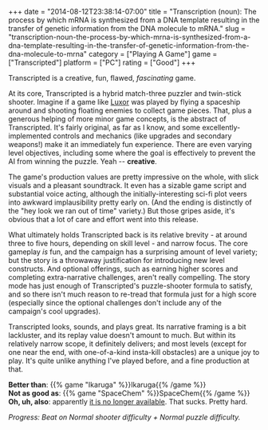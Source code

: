 +++
date = "2014-08-12T23:38:14-07:00"
title = "Transcription (noun): The process by which mRNA is synthesized from a DNA template resulting in the transfer of genetic information from the DNA molecule to mRNA."
slug = "transcription-noun-the-process-by-which-mrna-is-synthesized-from-a-dna-template-resulting-in-the-transfer-of-genetic-information-from-the-dna-molecule-to-mrna"
category = ["Playing A Game"]
game = ["Transcripted"]
platform = ["PC"]
rating = ["Good"]
+++

Transcripted is a creative, fun, flawed, <i>fascinating</i> game.

At its core, Transcripted is a hybrid match-three puzzler and twin-stick shooter.  Imagine if a game like <a href="http://store.steampowered.com/app/15970">Luxor</a> was played by flying a spaceship around and shooting floating enemies to collect game pieces.  That, plus a generous helping of more minor game concepts, is the abstract of Transcripted.  It's fairly original, as far as I know, and some excellently-implemented controls and mechanics (like upgrades and secondary weapons!) make it an immediately fun experience.  There are even varying level objectives, including some where the goal is effectively to prevent the AI from winning the puzzle.  Yeah -- <b>creative</b>.

The game's production values are pretty impressive on the whole, with slick visuals and a pleasant soundtrack.  It even has a sizable game script and substantial voice acting, although the initially-interesting sci-fi plot veers into awkward implausibility pretty early on.  (And the ending is distinctly of the "hey look we ran out of time" variety.)  But those gripes aside, it's obvious that a lot of care and effort went into this release.

What ultimately holds Transcripted back is its relative brevity - at around three to five hours, depending on skill level - and narrow focus.  The core gameplay <i>is</i> fun, and the campaign has a surprising amount of level variety; but the story is a throwaway justification for introducing new level constructs.  And optional offerings, such as earning higher scores and completing extra-narrative challenges, aren't really compelling.  The story mode has just enough of Transcripted's puzzle-shooter formula to satisfy, and so there isn't much reason to re-tread that formula just for a high score (especially since the optional challenges don't include any of the campaign's cool upgrades).

Transcripted looks, sounds, and plays great.  Its narrative framing is a bit lackluster, and its replay value doesn't amount to much.  But within its relatively narrow scope, it definitely delivers; and most levels (except for one near the end, with one-of-a-kind insta-kill obstacles) are a unique joy to play.  It's quite unlike anything I've played before, and a fine production at that.

<b>Better than</b>: {{% game "Ikaruga" %}}Ikaruga{{% /game %}}  
<b>Not as good as</b>: {{% game "SpaceChem" %}}SpaceChem{{% /game %}}  
<b>Oh, uh, also</b>: apparently <a href="http://steamcommunity.com/app/215450/discussions/0/864959088258988687/">it is no longer available</a>.  That sucks.  Pretty hard.

<i>Progress: Beat on Normal shooter difficulty + Normal puzzle difficulty.</i>